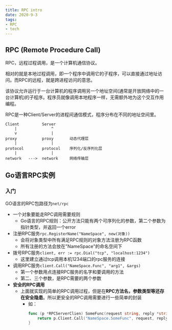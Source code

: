 ```yaml
---
title: RPC intro
date: 2020-9-3
tags: 
- RPC
- tech
---
```


## RPC (Remote Procedure Call)

RPC，远程过程调用，是一个计算机通信协议。

相对的就是本地过程调用，即一个程序中调用它的子程序，可以直接通过地址访问。而RPC的远程，就是跨进程访问的意思。

该协议允许运行于一台计算机的程序调用另一个地址空间(通常是开放网络中的一台计算机)的子程序。程序员就像调用本地程序一样，无需额外地为这个交互作用编程。

RPC是一种Client/Server的进程间通信模式，程序分布在不同的地址空间里。

``` 
Client          Server
    |               ^
    v               |
proxy           proxy       动态代理层
    |               |
protocol        protocol    序列化/反序列化层
    |               | 
network   --->  network     网络传输层
```



## Go语言RPC实例

### 入门

GO语言的RPC包路径为`net/rpc`


- 一个对象要能走RPC调用需要规则
    * Go语言的RPC规则：公开方法只能有两个可序列化的参数，第二个参数为指针类型，并返回一个error
- 注册RPC服务`rpc.RegisterName("NameSpace", new(对象))`
    * 会将对象类型中所有满足RPC规则的对象方法注册为RPC函数
    * 所有注册的方法会放在"NameSpace"的命名空间下
- 拨号RPC服务`client, err := rpc.Dial("tcp", "localhost:1234")`
    * 这里建立通过tcp调用本机1234端口的rpc服务的连接
- 调用RPC服务`client.Call("NameSpace.Func", "arg1", &args)`
    * 第一个参数用点连接RPC服务的名字和要调用的方法
    * 第二、三个参数，是RPC需要的两个参数
-  **安全的RPC调用** 
    * 上面就实现的简单的RPC调用过程，但是在**RPC方法名，参数类型等还存在安全隐患**。所以更安全的RPC调用需要进行一些简单的封装
        + 如：
            ```go
            func (p *RPCServerClien) SomeFunc(request string, reply *string) error{
                return p.Client.Call("NameSpace.SomeFunc", request, reply)
            }
            ```



